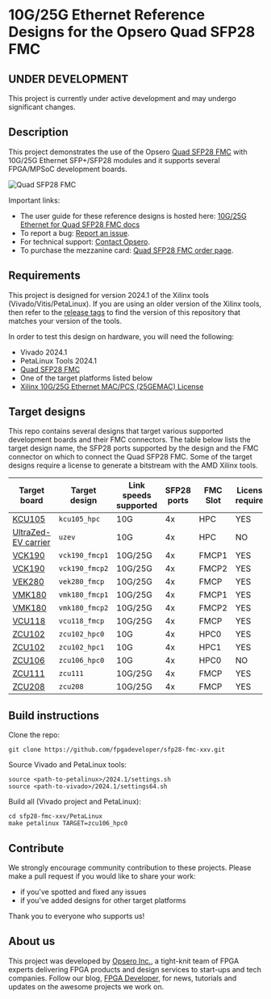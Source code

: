 # 10G/25G Ethernet Reference Designs for the Opsero Quad SFP28 FMC

## UNDER DEVELOPMENT

This project is currently under active development and may undergo significant changes.

## Description

This project demonstrates the use of the Opsero [Quad SFP28 FMC] with 10G/25G Ethernet SFP+/SFP28 modules
and it supports several FPGA/MPSoC development boards.

![Quad SFP28 FMC](https://ethernetfmc.com/images/quad-sfp28-fmc/quad-sfp28-fmc-top.png "Quad SFP28 FMC")

Important links:

* The user guide for these reference designs is hosted here: [10G/25G Ethernet for Quad SFP28 FMC docs](https://sfp28-xxv.ethernetfmc.com "10G/25G Ethernet for Quad SFP28 FMC docs")
* To report a bug: [Report an issue](https://github.com/fpgadeveloper/sfp28-fmc-xxv/issues "Report an issue").
* For technical support: [Contact Opsero](https://opsero.com/contact-us "Contact Opsero").
* To purchase the mezzanine card: [Quad SFP28 FMC order page](https://opsero.com/product/quad-sfp28-fmc "Quad SFP28 FMC order page").

## Requirements

This project is designed for version 2024.1 of the Xilinx tools (Vivado/Vitis/PetaLinux). 
If you are using an older version of the Xilinx tools, then refer to the 
[release tags](https://github.com/fpgadeveloper/sfp28-fmc-xxv/tags "releases")
to find the version of this repository that matches your version of the tools.

In order to test this design on hardware, you will need the following:

* Vivado 2024.1
* PetaLinux Tools 2024.1
* [Quad SFP28 FMC]
* One of the target platforms listed below
* [Xilinx 10G/25G Ethernet MAC/PCS (25GEMAC) License](https://www.xilinx.com/products/intellectual-property/ef-di-25gemac.html)

## Target designs

This repo contains several designs that target various supported development boards and their
FMC connectors. The table below lists the target design name, the SFP28 ports supported by the design and 
the FMC connector on which to connect the Quad SFP28 FMC. Some of the target designs
require a license to generate a bitstream with the AMD Xilinx tools.

| Target board        | Target design     | Link speeds<br> supported | SFP28 ports | FMC Slot    | License<br> required |
|---------------------|-------------------|---------|-------------|-------------|-----|
| [KCU105]            | `kcu105_hpc`      | 10G     | 4x          | HPC         | YES |
| [UltraZed-EV carrier] | `uzev`          | 10G     | 4x          | HPC         | NO  |
| [VCK190]            | `vck190_fmcp1`    | 10G/25G | 4x          | FMCP1       | YES |
| [VCK190]            | `vck190_fmcp2`    | 10G/25G | 4x          | FMCP2       | YES |
| [VEK280]            | `vek280_fmcp`     | 10G/25G | 4x          | FMCP        | YES |
| [VMK180]            | `vmk180_fmcp1`    | 10G/25G | 4x          | FMCP1       | YES |
| [VMK180]            | `vmk180_fmcp2`    | 10G/25G | 4x          | FMCP2       | YES |
| [VCU118]            | `vcu118_fmcp`     | 10G/25G | 4x          | FMCP        | YES |
| [ZCU102]            | `zcu102_hpc0`     | 10G     | 4x          | HPC0        | YES |
| [ZCU102]            | `zcu102_hpc1`     | 10G     | 4x          | HPC1        | YES |
| [ZCU106]            | `zcu106_hpc0`     | 10G     | 4x          | HPC0        | NO  |
| [ZCU111]            | `zcu111`          | 10G/25G | 4x          | FMCP        | YES |
| [ZCU208]            | `zcu208`          | 10G/25G | 4x          | FMCP        | YES |

## Build instructions

Clone the repo:
```
git clone https://github.com/fpgadeveloper/sfp28-fmc-xxv.git
```

Source Vivado and PetaLinux tools:

```
source <path-to-petalinux>/2024.1/settings.sh
source <path-to-vivado>/2024.1/settings64.sh
```

Build all (Vivado project and PetaLinux):

```
cd sfp28-fmc-xxv/PetaLinux
make petalinux TARGET=zcu106_hpc0
```

## Contribute

We strongly encourage community contribution to these projects. Please make a pull request if you
would like to share your work:
* if you've spotted and fixed any issues
* if you've added designs for other target platforms

Thank you to everyone who supports us!

## About us

This project was developed by [Opsero Inc.](https://opsero.com "Opsero Inc."),
a tight-knit team of FPGA experts delivering FPGA products and design services to start-ups and tech companies. 
Follow our blog, [FPGA Developer](https://www.fpgadeveloper.com "FPGA Developer"), for news, tutorials and
updates on the awesome projects we work on.

[Quad SFP28 FMC]: https://ethernetfmc.com/docs/quad-sfp28-fmc/overview/
[VCK190]: https://www.xilinx.com/vck190
[VEK280]: https://www.xilinx.com/vek280
[VMK180]: https://www.xilinx.com/vmk180
[VCU108]: https://www.xilinx.com/vcu108
[VCU118]: https://www.xilinx.com/vcu118
[KCU105]: https://www.xilinx.com/kcu105
[ZCU111]: https://www.xilinx.com/zcu111
[ZCU208]: https://www.xilinx.com/zcu208
[UltraZed-EV carrier]: https://www.xilinx.com/products/boards-and-kits/1-y3n9v1.html
[ZCU102]: https://www.xilinx.com/zcu102
[ZCU106]: https://www.xilinx.com/zcu106

